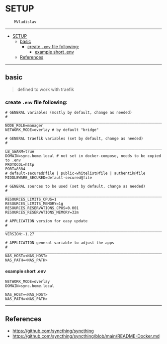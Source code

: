 # SETUP

```sh
    MVladislav
```

---

- [SETUP](#setup)
  - [basic](#basic)
    - [create `.env` file following:](#create-env-file-following)
      - [example short .env](#example-short-env)
  - [References](#references)

---

## basic

> defined to work with traefik

### create `.env` file following:

```env
# GENERAL variables (mostly by default, change as needed)
# ______________________________________________________________________________
NODE_ROLE=manager
NETWORK_MODE=overlay # by default "bridge"

# GENERAL traefik variables (set by default, change as needed)
# ______________________________________________________________________________
LB_SWARM=true
DOMAIN=sync.home.local # not set in docker-compose, needs to be copied to .env
PROTOCOL=http
PORT=8384
# default-secured@file | public-whitelist@file | authentik@file
MIDDLEWARE_SECURED=default-secured@file

# GENERAL sources to be used (set by default, change as needed)
# ______________________________________________________________________________
RESOURCES_LIMITS_CPUS=1
RESOURCES_LIMITS_MEMORY=1g
RESOURCES_RESERVATIONS_CPUS=0.001
RESOURCES_RESERVATIONS_MEMORY=32m

# APPLICATION version for easy update
# ______________________________________________________________________________
VERSION:-1.27

# APPLICATION general variable to adjust the apps
# ______________________________________________________________________________
NAS_HOST=<NAS_HOST>
NAS_PATH=<NAS_PATH>
```

#### example short .env

```env
NETWORK_MODE=overlay
DOMAIN=sync.home.local

NAS_HOST=<NAS_HOST>
NAS_PATH=<NAS_PATH>
```

---

## References

- <https://github.com/syncthing/syncthing>
- <https://github.com/syncthing/syncthing/blob/main/README-Docker.md>
